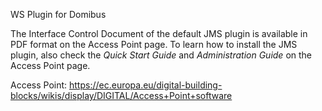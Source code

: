 
WS Plugin for Domibus

The Interface Control Document of the default JMS plugin is available in PDF format on the Access Point page.
To learn how to install the JMS plugin, also check the _Quick Start Guide_ and _Administration Guide_ on the Access Point page.

Access Point: https://ec.europa.eu/digital-building-blocks/wikis/display/DIGITAL/Access+Point+software
